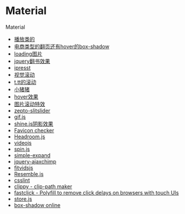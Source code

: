 Material
========

Material


* [播放类的](http://daxue.qq.com/open/detail/id/39)
* [电商类型的翻页还有hover的box-shadow](http://hd.mi.com/webfile/zt/hd/2014061102/index.html#goodslist)
* [loading图片](http://su.bdimg.com/static/superplus/img/loading_deadaef0.gif)
* [jquery翻书效果](http://www.iteye.com/news/26863)
* [ipresst](http://www.ipresst.com/)
* [视觉滚动](http://alvarotrigo.com/fullPage/#4thpage)
* [t.tt的滚动](http://www.smartisan.com/#/design)
* [小猪猪](http://e.xingdian.com/savings/)
* [hover效果](http://codecloud.net/show/HoverEffectIdeas/HoverEffectIdeas/index.html)
* [图片滚动特效](http://www.jssor.com/demos/image-gallery.html)
* [zepto-slitslider](https://github.com/cyclegtx/zepto-slitslider/tree/master/js)
* [gif.js](https://github.com/jnordberg/gif.js)
* [shine.js阴影效果](http://bigspaceship.github.io/shine.js/)
* [Favicon checker](http://realfavicongenerator.net)
* [Headroom.js](http://wicky.nillia.ms/headroom.js/)
* [videojs](http://www.videojs.com/)
* [spin.js](http://fgnass.github.io/spin.js/)
* [simple-expand](http://sylvain-hamel.github.io/simple-expand/)
* [jquery-ajaxchimp](https://github.com/scdoshi/jquery-ajaxchimp)
* [fitvidsjs](http://fitvidsjs.com/)
* [Resemble.js](http://huddle.github.io/Resemble.js/)
* [csslint](http://csslint.net/)
* [clippy - clip-path maker](http://bennettfeely.com/clippy/)
* [fastclick - Polyfill to remove click delays on browsers with touch UIs](https://github.com/ftlabs/fastclick)
* [store.js](https://github.com/marcuswestin/store.js)
* [box-shadow online](http://www.css88.com/tool/css3Preview/Box-Shadow.html)
